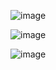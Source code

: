 ![image](https://user-images.githubusercontent.com/86780536/124598177-031d8580-de6d-11eb-80f5-2dcbdc716a76.png)

![image](https://user-images.githubusercontent.com/86780536/124599644-90ada500-de6e-11eb-9af2-df1e797b7c01.png)

![image](https://user-images.githubusercontent.com/86780536/124600155-1a5d7280-de6f-11eb-9915-744ccb12363a.png)
